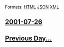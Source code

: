
Formats: [HTML](2001/07/26/index.html)  [JSON](2001/07/26/index.json)  [XML](2001/07/26/index.xml)  

## [2001-07-26](/news/2001/07/26/index.md)

## [Previous Day...](/news/2001/07/25/index.md)

